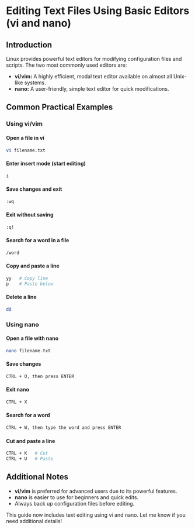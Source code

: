 # Editing Text Files Using Basic Editors (vi and nano)

## Introduction
Linux provides powerful text editors for modifying configuration files and scripts. The two most commonly used editors are:
- **vi/vim:** A highly efficient, modal text editor available on almost all Unix-like systems.
- **nano:** A user-friendly, simple text editor for quick modifications.

## Common Practical Examples

### Using vi/vim

#### Open a file in vi
```bash
vi filename.txt
```
#### Enter insert mode (start editing)
```bash
i
```
#### Save changes and exit
```bash
:wq
```
#### Exit without saving
```bash
:q!
```
#### Search for a word in a file
```bash
/word
```
#### Copy and paste a line
```bash
yy   # Copy line
p    # Paste below
```
#### Delete a line
```bash
dd
```

### Using nano

#### Open a file with nano
```bash
nano filename.txt
```
#### Save changes
```bash
CTRL + O, then press ENTER
```
#### Exit nano
```bash
CTRL + X
```
#### Search for a word
```bash
CTRL + W, then type the word and press ENTER
```
#### Cut and paste a line
```bash
CTRL + K   # Cut
CTRL + U   # Paste
```

## Additional Notes
- **vi/vim** is preferred for advanced users due to its powerful features.
- **nano** is easier to use for beginners and quick edits.
- Always back up configuration files before editing.

This guide now includes text editing using vi and nano. Let me know if you need additional details!

